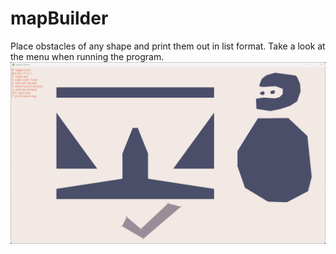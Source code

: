 # mapBuilder
Place obstacles  of any shape and print them out in list format. Take a look at the menu when running the program.
![example](img.png)
